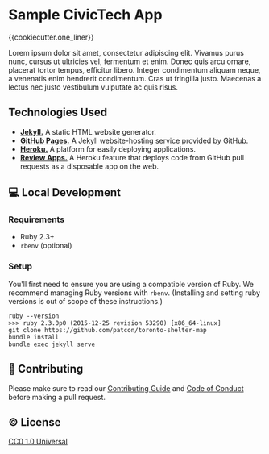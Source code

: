 # Sample CivicTech App

<!-- A short one-liner description of your app -->

{{cookiecutter.one_liner}}

<!-- A longer paragraph description -->

Lorem ipsum dolor sit amet, consectetur adipiscing elit. Vivamus purus
nunc, cursus ut ultricies vel, fermentum et enim. Donec quis arcu
ornare, placerat tortor tempus, efficitur libero. Integer condimentum
aliquam neque, a venenatis enim hendrerit condimentum. Cras ut fringilla
justo. Maecenas a lectus nec justo vestibulum vulputate ac quis risus.

## Technologies Used

<!-- Add your own technologies here! -->

* [**Jekyll.**][jekyll] A static HTML website generator.
* [**GitHub Pages.**][gh-pages] A Jekyll website-hosting service provided by GitHub.
* [**Heroku.**][heroku] A platform for easily deploying applications.
* [**Review Apps.**][review-apps] A Heroku feature that deploys code
  from GitHub pull requests as a disposable app on the web.


## :computer: Local Development

### Requirements

* Ruby 2.3+
* `rbenv` (optional)

### Setup

You'll first need to ensure you are using a compatible version of Ruby.
We recommend managing Ruby versions with `rbenv`. (Installing and
setting ruby versions is out of scope of these instructions.)

```
ruby --version
>>> ruby 2.3.0p0 (2015-12-25 revision 53290) [x86_64-linux]
git clone https://github.com/patcon/toronto-shelter-map
bundle install
bundle exec jekyll serve
```

## :muscle: Contributing

Please make sure to read our [Contributing Guide](CONTRIBUTING.md) and
[Code of Conduct](CONDUCT.md) before making a pull request.

## :copyright: License

[CC0 1.0 Universal](https://creativecommons.org/publicdomain/zero/1.0/)

<!-- Links -->
   [gh-pages]: https://help.github.com/articles/what-is-github-pages/
   [jekyll]: https://jekyllrb.com/docs/home/
   [heroku]: https://www.heroku.com/what
   [review-apps]: https://devcenter.heroku.com/articles/github-integration-review-apps

